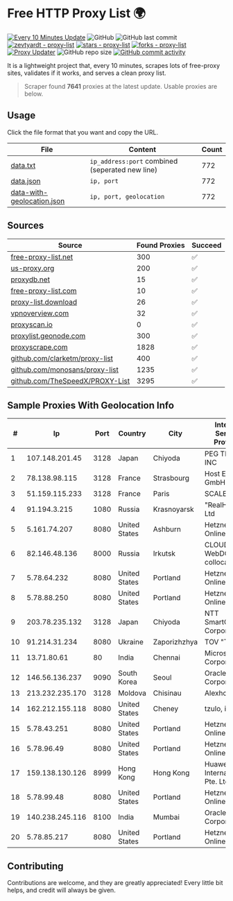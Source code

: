 
# Free HTTP Proxy List 🌍

[![Every 10 Minutes Update](https://github.com/mertguvencli/http-proxy-list/actions/workflows/main.yml/badge.svg?branch=main)](https://github.com/mertguvencli/http-proxy-list/actions/workflows/main.yml)
![GitHub](https://img.shields.io/github/license/mertguvencli/http-proxy-list)
![GitHub last commit](https://img.shields.io/github/last-commit/mertguvencli/http-proxy-list)
[![zevtyardt - proxy-list](https://img.shields.io/static/v1?label=zevtyardt&message=proxy-list&color=blue&logo=github)](https://github.com/zevtyardt/proxy-list "Go to GitHub repo")
[![stars - proxy-list](https://img.shields.io/github/stars/zevtyardt/proxy-list?style=social)](https://github.com/zevtyardt/proxy-list)
[![forks - proxy-list](https://img.shields.io/github/forks/zevtyardt/proxy-list?style=social)](https://github.com/zevtyardt/proxy-list)
[![Proxy Updater](https://github.com/zevtyardt/proxy-list/workflows/Proxy%20Updater/badge.svg)](https://github.com/zevtyardt/proxy-list/actions?query=workflow:"Proxy+Updater")
![GitHub repo size](https://img.shields.io/github/repo-size/zevtyardt/proxy-list)
[![GitHub commit activity](https://img.shields.io/github/commit-activity/m/zevtyardt/proxy-list?logo=commits)](https://github.com/zevtyardt/proxy-list/commits/main)

It is a lightweight project that, every 10 minutes, scrapes lots of free-proxy sites, validates if it works, and serves a clean proxy list.

> Scraper found **7641** proxies at the latest update. Usable proxies are below.

## Usage

Click the file format that you want and copy the URL.

|File|Content|Count|
|----|-------|-----|
|[data.txt](https://raw.githubusercontent.com/mertguvencli/http-proxy-list/main/proxy-list/data.txt)|`ip_address:port` combined (seperated new line)|772|
|[data.json](https://raw.githubusercontent.com/mertguvencli/http-proxy-list/main/proxy-list/data.json)|`ip, port`|772|
|[data-with-geolocation.json](https://raw.githubusercontent.com/mertguvencli/http-proxy-list/main/proxy-list/data-with-geolocation.json)|`ip, port, geolocation`|772|

## Sources

|Source|Found Proxies|Succeed|
|------|-------------|-------|
|[free-proxy-list.net](https://free-proxy-list.net)|300|✅|
|[us-proxy.org](https://www.us-proxy.org)|200|✅|
|[proxydb.net](http://proxydb.net)|15|✅|
|[free-proxy-list.com](https://free-proxy-list.com/?page=&port=&type%5B%5D=http&type%5B%5D=https&up_time=0&search=Search)|10|✅|
|[proxy-list.download](https://www.proxy-list.download/HTTP)|26|✅|
|[vpnoverview.com](https://vpnoverview.com/privacy/anonymous-browsing/free-proxy-servers)|32|✅|
|[proxyscan.io](https://www.proxyscan.io)|0|✅|
|[proxylist.geonode.com](https://proxylist.geonode.com/api/proxy-list?limit=300&page=1&sort_by=lastChecked&sort_type=desc&protocols=http,https)|300|✅|
|[proxyscrape.com](https://api.proxyscrape.com/v2/?request=displayproxies&protocol=http&timeout=10000&country=all&ssl=all&anonymity=all)|1828|✅|
|[github.com/clarketm/proxy-list](https://raw.githubusercontent.com/clarketm/proxy-list/master/proxy-list-raw.txt)|400|✅|
|[github.com/monosans/proxy-list](https://raw.githubusercontent.com/monosans/proxy-list/main/proxies/http.txt)|1235|✅|
|[github.com/TheSpeedX/PROXY-List](https://raw.githubusercontent.com/TheSpeedX/PROXY-List/master/http.txt)|3295|✅|


## Sample Proxies With Geolocation Info

|#|Ip|Port|Country|City|Internet Service Provider|
|-|--|----|-------|----|-------------------------|
|1|107.148.201.45|3128|Japan|Chiyoda|PEG TECH INC|
|2|78.138.98.115|3128|France|Strasbourg|Host Europe GmbH|
|3|51.159.115.233|3128|France|Paris|SCALEWAY|
|4|91.194.3.215|1080|Russia|Krasnoyarsk|"RealHost" Ltd|
|5|5.161.74.207|8080|United States|Ashburn|Hetzner Online GmbH|
|6|82.146.48.136|8000|Russia|Irkutsk|CLOUD WebDC collocation|
|7|5.78.64.232|8080|United States|Portland|Hetzner Online GmbH|
|8|5.78.88.250|8080|United States|Portland|Hetzner Online GmbH|
|9|203.78.235.132|3128|Japan|Chiyoda|NTT SmartConnect Corporation|
|10|91.214.31.234|8080|Ukraine|Zaporizhzhya|TOV "Telza"|
|11|13.71.80.61|80|India|Chennai|Microsoft Corporation|
|12|146.56.136.237|9090|South Korea|Seoul|Oracle Corporation|
|13|213.232.235.170|3128|Moldova|Chisinau|Alexhost SRL|
|14|162.212.155.118|8080|United States|Cheney|tzulo, inc.|
|15|5.78.43.251|8080|United States|Portland|Hetzner Online GmbH|
|16|5.78.96.49|8080|United States|Portland|Hetzner Online GmbH|
|17|159.138.130.126|8999|Hong Kong|Hong Kong|Huawei International Pte. Ltd.|
|18|5.78.99.48|8080|United States|Portland|Hetzner Online GmbH|
|19|140.238.245.116|8100|India|Mumbai|Oracle Corporation|
|20|5.78.85.217|8080|United States|Portland|Hetzner Online GmbH|



## Contributing

Contributions are welcome, and they are greatly appreciated! Every
little bit helps, and credit will always be given.

